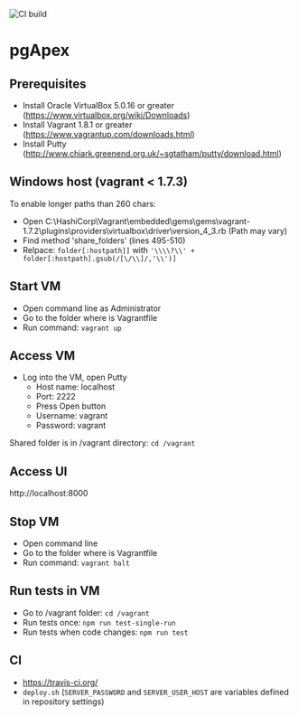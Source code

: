 ![CI build](https://travis-ci.org/raitraidma/pgapex.svg)

pgApex
======

Prerequisites
-------------
* Install Oracle VirtualBox 5.0.16 or greater (https://www.virtualbox.org/wiki/Downloads)
* Install Vagrant 1.8.1 or greater (https://www.vagrantup.com/downloads.html)
* Install Putty (http://www.chiark.greenend.org.uk/~sgtatham/putty/download.html)

Windows host (vagrant < 1.7.3)
------------------------------
To enable longer paths than 260 chars:
* Open C:\HashiCorp\Vagrant\embedded\gems\gems\vagrant-1.7.2\plugins\providers\virtualbox\driver\version_4_3.rb
(Path may vary)
* Find method 'share_folders' (lines 495-510)
* Relpace:
`folder[:hostpath]]`
with
`'\\\\?\\' + folder[:hostpath].gsub(/[\/\\]/,'\\')]`

Start VM
--------
* Open command line as Administrator
* Go to the folder where is Vagrantfile
* Run command: `vagrant up`

Access VM
---------
* Log into the VM, open Putty
  * Host name: localhost
  * Port: 2222
  * Press Open button
  * Username: vagrant
  * Password: vagrant

Shared folder is in /vagrant directory:
  `cd /vagrant`

Access UI
---------
http://localhost:8000

Stop VM
-------
* Open command line
* Go to the folder where is Vagrantfile
* Run command: `vagrant halt`

Run tests in VM
---------------
* Go to /vagrant folder: `cd /vagrant`
* Run tests once: `npm run test-single-run`
* Run tests when code changes: `npm run test`

CI
--
* https://travis-ci.org/
* `deploy.sh` (`SERVER_PASSWORD` and `SERVER_USER_HOST` are variables defined in repository settings)